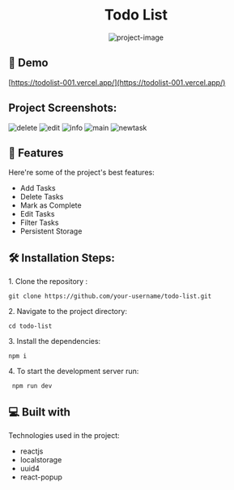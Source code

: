 <h1 align="center" id="title">Todo List</h1>

<p align="center"><img src="https://socialify.git.ci/slim2me/toDoList/image?description=1&amp;descriptionEditable=This%20is%20a%20simple%20Todo%20List%20application%20built%20with%20React%20and%20Vite.%20It%20allows%20users%20to%20create%2C%20view%2C%20and%20manage%20their%20tasks%20efficiently.&amp;font=Source%20Code%20Pro&amp;forks=1&amp;language=1&amp;name=1&amp;owner=1&amp;pattern=Solid&amp;stargazers=1&amp;theme=Dark" alt="project-image"></p>

<h2>🚀 Demo</h2>

[https://todolist-001.vercel.app/](https://todolist-001.vercel.app/)

<h2>Project Screenshots:</h2>

<img src="https://i.ibb.co/Jyv9fFc/delete.png" alt="delete" border="0">
<img src="https://i.ibb.co/CJcH6r5/edit.png" alt="edit" border="0">
<img src="https://i.ibb.co/6Zdtj7N/info.png" alt="info" border="0">
<img src="https://i.ibb.co/54PfPNT/main.png" alt="main" border="0">
<img src="https://i.ibb.co/wJVtjhZ/newtask.png" alt="newtask" border="0">

  
  
<h2>🧐 Features</h2>

Here're some of the project's best features:

*   Add Tasks
*   Delete Tasks
*   Mark as Complete
*   Edit Tasks
*   Filter Tasks
*   Persistent Storage

<h2>🛠️ Installation Steps:</h2>

<p>1. Clone the repository :</p>

```
git clone https://github.com/your-username/todo-list.git
```

<p>2. Navigate to the project directory:</p>

```
cd todo-list
```

<p>3. Install the dependencies:</p>

```
npm i
```

<p>4. To start the development server run:</p>

```
 npm run dev
```

  
  
<h2>💻 Built with</h2>

Technologies used in the project:

*   reactjs
*   localstorage
*   uuid4
*   react-popup
